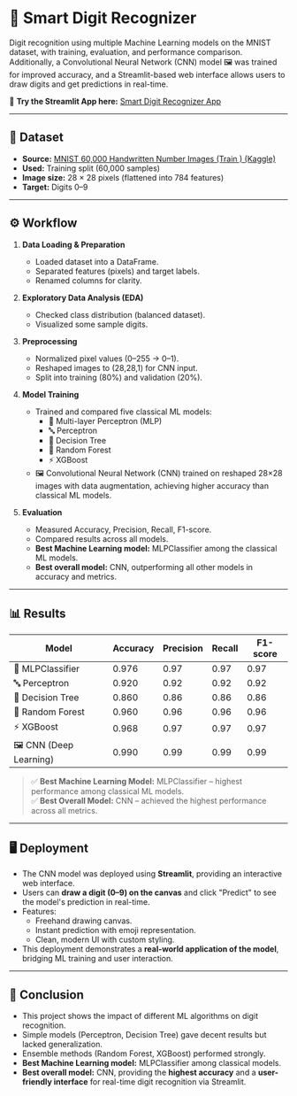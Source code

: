 # 📘 Smart Digit Recognizer

Digit recognition using multiple Machine Learning models on the MNIST dataset, with training, evaluation, and performance comparison.  
Additionally, a Convolutional Neural Network (CNN) model 🖼️ was trained for improved accuracy, and a Streamlit-based web interface allows users to draw digits and get predictions in real-time.  

🔗 **Try the Streamlit App here:** [Smart Digit Recognizer App](https://smart-digit-recognizer.streamlit.app/)

---

## 📂 Dataset

- **Source:** [MNIST 60,000 Handwritten Number Images (Train ) (Kaggle)](https://www.kaggle.com/datasets/oddrationale/mnist-in-csv)  
- **Used:** Training split (60,000 samples)  
- **Image size:** 28 × 28 pixels (flattened into 784 features)  
- **Target:** Digits 0–9  

---

## ⚙️ Workflow

1. **Data Loading & Preparation**
   - Loaded dataset into a DataFrame.
   - Separated features (pixels) and target labels.
   - Renamed columns for clarity.

2. **Exploratory Data Analysis (EDA)**
   - Checked class distribution (balanced dataset).
   - Visualized some sample digits.

3. **Preprocessing**
   - Normalized pixel values (0–255 → 0–1).
   - Reshaped images to (28,28,1) for CNN input.
   - Split into training (80%) and validation (20%).

4. **Model Training**
   - Trained and compared five classical ML models:
     - 🧠 Multi-layer Perceptron (MLP)  
     - 🔤 Perceptron  
     - 🌳 Decision Tree  
     - 🌲 Random Forest  
     - ⚡ XGBoost  
   - 🖼️ Convolutional Neural Network (CNN) trained on reshaped 28×28 images with data augmentation, achieving higher accuracy than classical ML models.

5. **Evaluation**
   - Measured Accuracy, Precision, Recall, F1-score.
   - Compared results across all models.
   - **Best Machine Learning model:** MLPClassifier among the classical ML models.  
   - **Best overall model:** CNN, outperforming all other models in accuracy and metrics.

---

## 📊 Results

| Model                   | Accuracy | Precision | Recall | F1-score |
|-------------------------|----------|-----------|--------|----------|
| 🧠 MLPClassifier        | 0.976    | 0.97      | 0.97   | 0.97     |
| 🔤 Perceptron           | 0.920    | 0.92      | 0.92   | 0.92     |
| 🌳 Decision Tree        | 0.860    | 0.86      | 0.86   | 0.86     |
| 🌲 Random Forest        | 0.960    | 0.96      | 0.96   | 0.96     |
| ⚡ XGBoost              | 0.968    | 0.97      | 0.97   | 0.97     |
| 🖼️ CNN (Deep Learning) | 0.990    | 0.99      | 0.99   | 0.99     |

> ✅ **Best Machine Learning Model:** MLPClassifier – highest performance among classical ML models.  
> ✅ **Best Overall Model:** CNN – achieved the highest performance across all metrics.

---

## 🖥️ Deployment

- The CNN model was deployed using **Streamlit**, providing an interactive web interface.  
- Users can **draw a digit (0–9) on the canvas** and click "Predict" to see the model's prediction in real-time.  
- Features:
  - Freehand drawing canvas.
  - Instant prediction with emoji representation.
  - Clean, modern UI with custom styling.  
- This deployment demonstrates a **real-world application of the model**, bridging ML training and user interaction.

---

## 🚀 Conclusion

- This project shows the impact of different ML algorithms on digit recognition.  
- Simple models (Perceptron, Decision Tree) gave decent results but lacked generalization.  
- Ensemble methods (Random Forest, XGBoost) performed strongly.  
- **Best Machine Learning model:** MLPClassifier among classical models.  
- **Best overall model:** CNN, providing the **highest accuracy** and a **user-friendly interface** for real-time digit recognition via Streamlit.
